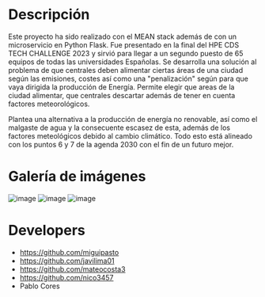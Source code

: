 # Descripción
Este proyecto ha sido realizado con el MEAN stack además de con un microservicio en Python Flask. Fue presentado en la final del HPE CDS TECH CHALLENGE 2023 y sirvió para llegar a un segundo puesto de 65 equipos de todas las universidades Españolas.
Se desarrolla una solución al problema de que centrales deben alimentar ciertas áreas de una ciudad según las emisiones, costes así como una "penalización" según para que vaya dirigida la producción de Energía. Permite elegir que areas de la ciudad alimentar, que centrales descartar además de tener en cuenta factores meteorológicos.

Plantea una alternativa a la producción de energía no renovable, así como el malgaste de agua y la consecuente escasez de esta, además de los factores meteológicos debido al cambio climático. Todo esto está alineado con los puntos 6 y 7 de la agenda 2030 con el fin de un futuro mejor.
# Galería de imágenes
![image](https://user-images.githubusercontent.com/127023319/235784919-b0404417-315e-4f0a-89a3-81abe73dc66c.png)
![image](https://user-images.githubusercontent.com/127023319/235785151-831aa91d-d64d-4028-8cd5-55922c99a801.png)
![image](https://user-images.githubusercontent.com/127023319/235785210-6d45ad6f-8bd6-4b2a-8277-8f42c54c90cb.png)

# Developers
- https://github.com/miguipasto
- https://github.com/javilima01
- https://github.com/mateocosta3
- https://github.com/nico3457
- Pablo Cores
